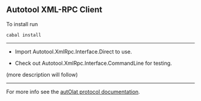 Autotool XML-RPC Client
-----------------------

To install run

    cabal install

---

* Import Autotool.XmlRpc.Interface.Direct to use.

* Check out Autotool.XmlRpc.Interface.CommandLine for testing.

(more description will follow)

---

For more info see the [autOlat protocol
documentation](http://autolat.imn.htwk-leipzig.de/docs/protocol.pdf).
